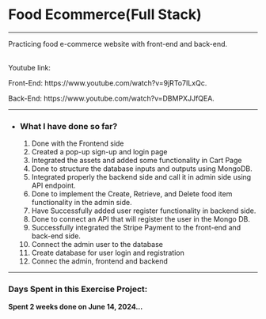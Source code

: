 <h1>Food Ecommerce(Full Stack)</h1>
<hr/>
<p>Practicing food e-commerce website with front-end and back-end.</p>
<br>
<p">Youtube link:</p>
<p>Front-End: https://www.youtube.com/watch?v=9jRTo7ILxQc.</p>
<p>Back-End: https://www.youtube.com/watch?v=DBMPXJJfQEA.</p>

<hr/>
<ul>
    <li><h3>What I have done so far?</h3></li>
    <ol type="1">
        <li>Done with the Frontend side</li>
        <li>Created a pop-up sign-up and login page</li>
        <li>Integrated the assets and added some functionality in Cart Page</li>
        <li>Done to structure the database inputs and outputs using MongoDB.</li>
        <li>Integrated properly the backend side and call it in admin side using API endpoint.</li>
        <li>Done to implement the Create, Retrieve, and Delete food item functionality in the admin side.</li>
        <li>Have Successfully added user register functionality in backend side.</li>
        <li>Done to connect an API that will register the user in the Mongo DB.</li>
        <li>Successfully integrated the Stripe Payment to the front-end and back-end side.</li>
        <li>Connect the admin user to the database</li>
        <li>Create database for user login and registration</li>
        <li>Connec the admin, frontend and backend</li>
    </ol>
</ul>
<hr>
<h3>Days Spent in this Exercise Project:</h3>
<b>Spent 2 weeks done on June 14, 2024...</b>
